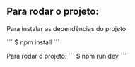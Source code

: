## Para rodar o projeto:

Para instalar as dependências do projeto:

´´´
$ npm install
´´´


Para rodar o projeto:
´´´
$ npm run dev
´´´